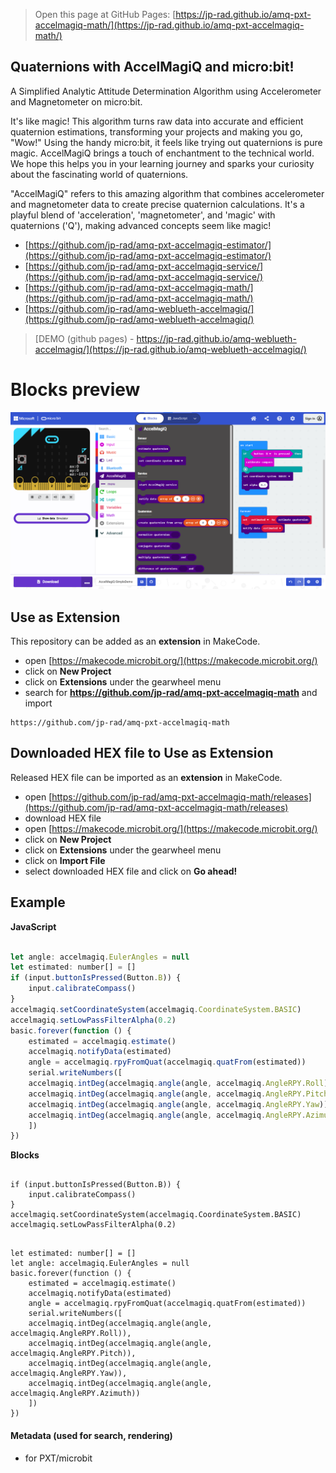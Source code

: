 
> Open this page at GitHub Pages: [https://jp-rad.github.io/amq-pxt-accelmagiq-math/](https://jp-rad.github.io/amq-pxt-accelmagiq-math/)

## Quaternions with AccelMagiQ and micro:bit!

A Simplified Analytic Attitude Determination Algorithm
using Accelerometer and Magnetometer on micro:bit.

It's like magic! This algorithm turns raw data into accurate and efficient quaternion estimations,
transforming your projects and making you go, "Wow!" Using the handy micro:bit, it feels like trying
out quaternions is pure magic. AccelMagiQ brings a touch of enchantment to the technical world.
We hope this helps you in your learning journey and sparks your curiosity about the fascinating
world of quaternions.

"AccelMagiQ" refers to this amazing algorithm that combines accelerometer and magnetometer data to
create precise quaternion calculations. It's a playful blend of 'acceleration', 'magnetometer', and 'magic' with
quaternions ('Q'), making advanced concepts seem like magic!


- [https://github.com/jp-rad/amq-pxt-accelmagiq-estimator/](https://github.com/jp-rad/amq-pxt-accelmagiq-estimator/)
- [https://github.com/jp-rad/amq-pxt-accelmagiq-service/](https://github.com/jp-rad/amq-pxt-accelmagiq-service/)
- [https://github.com/jp-rad/amq-pxt-accelmagiq-math/](https://github.com/jp-rad/amq-pxt-accelmagiq-math/)
- [https://github.com/jp-rad/amq-weblueth-accelmagiq/](https://github.com/jp-rad/amq-weblueth-accelmagiq/)


> [DEMO (github pages) - https://jp-rad.github.io/amq-weblueth-accelmagiq/](https://jp-rad.github.io/amq-weblueth-accelmagiq/)


# Blocks preview

<!--
This image shows the blocks code from the last commit in master.
This image may take a few minutes to refresh.

![A rendered view of the blocks](https://github.com/jp-rad/amq-pxt-accelmagiq-math/raw/master/.github/makecode/blocks.png)
-->
![A rendered view of the blocks](https://github.com/jp-rad/amq-pxt-accelmagiq-math/raw/master/.github/statics/blocks.png)

## Use as Extension

This repository can be added as an **extension** in MakeCode.

* open [https://makecode.microbit.org/](https://makecode.microbit.org/)
* click on **New Project**
* click on **Extensions** under the gearwheel menu
* search for **https://github.com/jp-rad/amq-pxt-accelmagiq-math** and import

```text
https://github.com/jp-rad/amq-pxt-accelmagiq-math
```

## Downloaded HEX file to Use as Extension

Released HEX file can be imported as an **extension** in MakeCode.

* open [https://github.com/jp-rad/amq-pxt-accelmagiq-math/releases](https://github.com/jp-rad/amq-pxt-accelmagiq-math/releases)
* download HEX file
* open [https://makecode.microbit.org/](https://makecode.microbit.org/)
* click on **New Project**
* click on **Extensions** under the gearwheel menu
* click on **Import File**
* select downloaded HEX file and click on **Go ahead!**

## Example

**JavaScript**

```js

let angle: accelmagiq.EulerAngles = null
let estimated: number[] = []
if (input.buttonIsPressed(Button.B)) {
    input.calibrateCompass()
}
accelmagiq.setCoordinateSystem(accelmagiq.CoordinateSystem.BASIC)
accelmagiq.setLowPassFilterAlpha(0.2)
basic.forever(function () {
    estimated = accelmagiq.estimate()
    accelmagiq.notifyData(estimated)
    angle = accelmagiq.rpyFromQuat(accelmagiq.quatFrom(estimated))
    serial.writeNumbers([
    accelmagiq.intDeg(accelmagiq.angle(angle, accelmagiq.AngleRPY.Roll)),
    accelmagiq.intDeg(accelmagiq.angle(angle, accelmagiq.AngleRPY.Pitch)),
    accelmagiq.intDeg(accelmagiq.angle(angle, accelmagiq.AngleRPY.Yaw)),
    accelmagiq.intDeg(accelmagiq.angle(angle, accelmagiq.AngleRPY.Azimuth))
    ])
})

```

**Blocks**

```blocks

if (input.buttonIsPressed(Button.B)) {
    input.calibrateCompass()
}
accelmagiq.setCoordinateSystem(accelmagiq.CoordinateSystem.BASIC)
accelmagiq.setLowPassFilterAlpha(0.2)

```

```blocks

let estimated: number[] = []
let angle: accelmagiq.EulerAngles = null
basic.forever(function () {
    estimated = accelmagiq.estimate()
    accelmagiq.notifyData(estimated)
    angle = accelmagiq.rpyFromQuat(accelmagiq.quatFrom(estimated))
    serial.writeNumbers([
    accelmagiq.intDeg(accelmagiq.angle(angle, accelmagiq.AngleRPY.Roll)),
    accelmagiq.intDeg(accelmagiq.angle(angle, accelmagiq.AngleRPY.Pitch)),
    accelmagiq.intDeg(accelmagiq.angle(angle, accelmagiq.AngleRPY.Yaw)),
    accelmagiq.intDeg(accelmagiq.angle(angle, accelmagiq.AngleRPY.Azimuth))
    ])
})

```

#### Metadata (used for search, rendering)

* for PXT/microbit

<link rel="stylesheet" type="text/css" href="https://cdn.jsdelivr.net/gh/jp-rad/pxt-ubit-extension/.github/statics/gh-pages-img.css">
<script src="https://cdn.jsdelivr.net/gh/jp-rad/pxt-ubit-extension/.github/statics/gh-pages-embed.js"></script>
<script>makeCodeRender("{{ site.makecode.home_url }}", [ "estimator=github:jp-rad/amq-pxt-accelmagiq-estimator", "service=github:jp-rad/amq-pxt-accelmagiq-service", "math=github:jp-rad/amq-pxt-accelmagiq-math", ]);</script>
